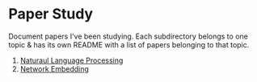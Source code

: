 # Paper Study

Document papers I've been studying. Each subdirectory belongs to one topic & has its own README with a list of papers belonging to that topic.

1. [Naturaul Language Processing](https://github.com/nicolechao/paper-study/tree/master/natural-language-processing)
2. [Network Embedding](https://github.com/nicolechao/paper-study/tree/master/network-embedding)